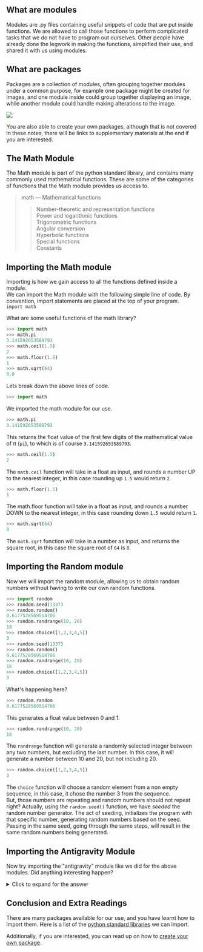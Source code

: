 ## What are modules
Modules are .py files containing useful snippets of code that are put inside functions. We are allowed to call those functions to perform complicated tasks that we do not have to program out ourselves. Other people have already done the legwork in making the functions, simplified their use, and shared it with us using modules.

## What are packages
Packages are a collection of modules, often grouping together modules under a common purpose, for example one package might be created for images, and one module inside could group together displaying an image, while another module could handle making alterations to the image.

![](https://python-course.eu/images/python-tutorial/packages_300w.webp)

You are also able to create your own packages, although that is not covered in these notes, there will be links to supplementary materials at the end if you are interested.

## The Math Module
The Math module is part of the python standard library, and contains many commonly used mathematical functions. These are some of the categories of functions that the Math module provides us access to.
> math — Mathematical functions
> > Number-theoretic and representation functions \
> > Power and logarithmic functions \
> > Trigonometric functions \
> > Angular conversion \
> > Hyperbolic functions \
> > Special functions \
> > Constants

## Importing the Math module
Importing is how we gain access to all the functions defined inside a module. \
We can import the Math module with the following simple line of code. By convention, import statements are placed at the top of your program.\
`import math`

What are some useful functions of the math library?
```py
>>> import math
>>> math.pi
3.141592653589793
>>> math.ceil(1.5)
2
>>> math.floor(1.5)
1
>>> math.sqrt(64)
8.0
```

Lets break down the above lines of code.
```py
>>> import math
```
We imported the math module for our use.

```py
>>> math.pi
3.141592653589793
```
This returns the float value of the first few digits of the mathematical value of π (`pi`), to which is of course `3.141592653589793`.

```py
>>> math.ceil(1.5)
2
```
The `math.ceil` function will take in a float as input, and rounds a number UP to the nearest integer, in this case rounding up `1.5` would return `2`.

```py
>>> math.floor(1.5)
1
```
The math.floor function will take in a float as input, and rounds a number DOWN to the nearest integer, in this case rounding down `1.5` would return `1`.

```py
>>> math.sqrt(64)
8
```
The `math.sqrt` function will take in a number as input, and returns the square root, in this case the square root of `64` is `8`.

## Importing the Random module
Now we will import the random module, allowing us to obtain random numbers without having to write our own random functions.
```py
>>> import random
>>> random.seed(1337)
>>> random.random()
0.6177528569514706
>>> random.randrange(10, 20)
18
>>> random.choice([1,2,3,4,5])
3
>>> random.seed(1337)
>>> random.random()
0.6177528569514706
>>> random.randrange(10, 20)
18
>>> random.choice([1,2,3,4,5])
3
```
What's happening here?
```py
>>> random.random
0.6177528569514706
```
This generates a float value between 0 and 1.
```py
>>> random.randrange(10, 20)
18
```
The `randrange` function will generate a randomly selected integer between any two numbers, but excluding the last number. In this case, it will generate a number between 10 and 20, but not including 20.
```py
>>> random.choice([1,2,3,4,5])
3
```
The `choice` function will choose a random element from a non empty sequence, in this case, it chose the number 3 from the sequence. \
But, those numbers are repeating and random numbers should not repeat right? Actually, using the `random.seed()` function, we have *seeded* the random number generator. The act of seeding, initializes the program with that specific number, generating random numbers based on the seed. Passing in the same seed, going through the same steps, will result in the same random numbers being generated.

## Importing the Antigravity Module
Now try importing the "antigravity" module like we did for the above modules. Did anything interesting happen? 
<details> 
<summary>Click to expand for the answer</summary>

If it opened up to this XKCD comic, it worked! \
![](https://imgs.xkcd.com/comics/python.png) \
It's actually a fun easter egg, explained [here](http://python-history.blogspot.com/2010/06/import-antigravity.html).

</details>


## Conclusion and Extra Readings
There are many packages available for our use, and you have learnt how to import them. Here is a list of the [python standard libraries](https://docs.python.org/3/library/) we can import.

Additionally, if you are interested, you can read up on how to [create your own package](https://packaging.python.org/en/latest/tutorials/packaging-projects/).
